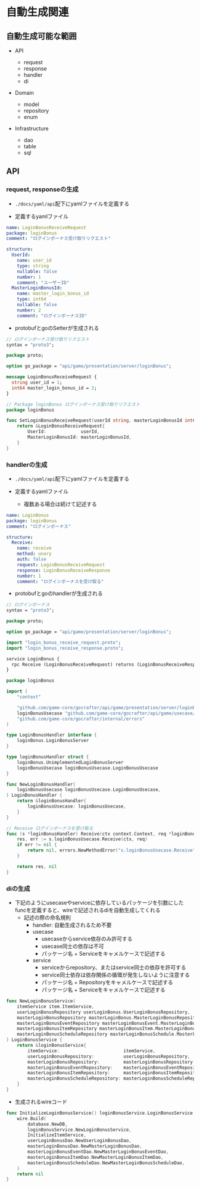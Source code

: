 # 自動生成関連

## 自動生成可能な範囲
- API
  - request
  - response
  - handler
  - di


- Domain
  - model
  - repository
  - enum


- Infrastructure
  - dao
  - table
  - sql


## API
### request, responseの生成
  - `./docs/yaml/api`配下にyamlファイルを定義する
  

- 定義するyamlファイル
```yaml
name: LoginBonusReceiveRequest
package: loginBonus
comment: "ログインボーナス受け取りリクエスト"

structure:
  UserId:
    name: user_id
    type: string
    nullable: false
    number: 1
    comment: "ユーザーID"
  MasterLoginBonusId:
    name: master_login_bonus_id
    type: int64
    nullable: false
    number: 2
    comment: "ログインボーナスID"
```
- protobufとgoのSetterが生成される
```protobuf
// ログインボーナス受け取りリクエスト
syntax = "proto3";

package proto;

option go_package = "api/game/presentation/server/loginBonus";

message LoginBonusReceiveRequest {
  string user_id = 1;
  int64 master_login_bonus_id = 2;
}
```

```go
// Package loginBonus ログインボーナス受け取りリクエスト
package loginBonus

func SetLoginBonusReceiveRequest(userId string, masterLoginBonusId int64) *LoginBonusReceiveRequest {
	return &LoginBonusReceiveRequest{
		UserId:             userId,
		MasterLoginBonusId: masterLoginBonusId,
	}
}
```

### handlerの生成
- `./docs/yaml/api`配下にyamlファイルを定義する

- 定義するyamlファイル
  - 複数ある場合は続けて記述する
```yaml
name: LoginBonus
package: loginBonus
comment: "ログインボーナス"

structure:
  Receive:
    name: receive
    method: unary
    auth: false
    request: LoginBonusReceiveRequest
    response: LoginBonusReceiveResponse
    number: 1
    comment: "ログインボーナスを受け取る"

```
- protobufとgoのhandlerが生成される
```protobuf
// ログインボーナス
syntax = "proto3";

package proto;

option go_package = "api/game/presentation/server/loginBonus";

import "login_bonus_receive_request.proto";
import "login_bonus_receive_response.proto";

service LoginBonus {
  rpc Receive (LoginBonusReceiveRequest) returns (LoginBonusReceiveResponse);
}
```

```go
package loginBonus

import (
	"context"

	"github.com/game-core/gocrafter/api/game/presentation/server/loginBonus"
	loginBonusUsecase "github.com/game-core/gocrafter/api/game/usecase/loginBonus"
	"github.com/game-core/gocrafter/internal/errors"
)

type LoginBonusHandler interface {
	loginBonus.LoginBonusServer
}

type loginBonusHandler struct {
	loginBonus.UnimplementedLoginBonusServer
	loginBonusUsecase loginBonusUsecase.LoginBonusUsecase
}

func NewLoginBonusHandler(
	loginBonusUsecase loginBonusUsecase.LoginBonusUsecase,
) LoginBonusHandler {
	return &loginBonusHandler{
		loginBonusUsecase: loginBonusUsecase,
	}
}

// Receive ログインボーナスを受け取る
func (s *loginBonusHandler) Receive(ctx context.Context, req *loginBonus.LoginBonusReceiveRequest) (*loginBonus.LoginBonusReceiveResponse, error) {
	res, err := s.loginBonusUsecase.Receive(ctx, req)
	if err != nil {
		return nil, errors.NewMethodError("s.loginBonusUsecase.Receive", err)
	}

	return res, nil
}
```

### diの生成
- 下記のようにusecaseやserviceに依存しているパッケージを引数にしたfuncを定義すると、wireで記述されるdiを自動生成してくれる
  - 記述の際の命名規則
    - handler: 自動生成されるため不要
    - usecase
      - usecaseからservice依存のみ許可する
      - usecase同士の依存は不可
      - パッケージ名 + Serviceをキャメルケースで記述する
    - service
      - serviceからrepository、またはservice同士の依存を許可する
      - service同士依存は依存関係の循環が発生しないように注意する
      - パッケージ名 + Repositoryをキャメルケースで記述する
      - パッケージ名 + Serviceをキャメルケースで記述する
```go
func NewLoginBonusService(
	itemService item.ItemService,
	userLoginBonusRepository userLoginBonus.UserLoginBonusRepository,
	masterLoginBonusRepository masterLoginBonus.MasterLoginBonusRepository,
	masterLoginBonusEventRepository masterLoginBonusEvent.MasterLoginBonusEventRepository,
	masterLoginBonusItemRepository masterLoginBonusItem.MasterLoginBonusItemRepository,
	masterLoginBonusScheduleRepository masterLoginBonusSchedule.MasterLoginBonusScheduleRepository,
) LoginBonusService {
	return &loginBonusService{
		itemService:                        itemService,
		userLoginBonusRepository:           userLoginBonusRepository,
		masterLoginBonusRepository:         masterLoginBonusRepository,
		masterLoginBonusEventRepository:    masterLoginBonusEventRepository,
		masterLoginBonusItemRepository:     masterLoginBonusItemRepository,
		masterLoginBonusScheduleRepository: masterLoginBonusScheduleRepository,
	}
}
```
- 生成されるwireコード
```go
func InitializeLoginBonusService() loginBonusService.LoginBonusService {
	wire.Build(
		database.NewDB,
		loginBonusService.NewLoginBonusService,
		InitializeItemService,
		userLoginBonusDao.NewUserLoginBonusDao,
		masterLoginBonusDao.NewMasterLoginBonusDao,
		masterLoginBonusEventDao.NewMasterLoginBonusEventDao,
		masterLoginBonusItemDao.NewMasterLoginBonusItemDao,
		masterLoginBonusScheduleDao.NewMasterLoginBonusScheduleDao,
	)
	return nil
}
```
